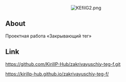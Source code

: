 <p align="center">
  <img src="https://iili.io/KEfiIG2.png" alt="KEfiIG2.png" border="0" />
</p>

## About
Проектная работа «Закрывающий тег»

## Link
https://github.com/KirillP-Hub/zakrivayuschiy-teg-f.git

https://kirillp-hub.github.io/zakrivayuschiy-teg-f/
